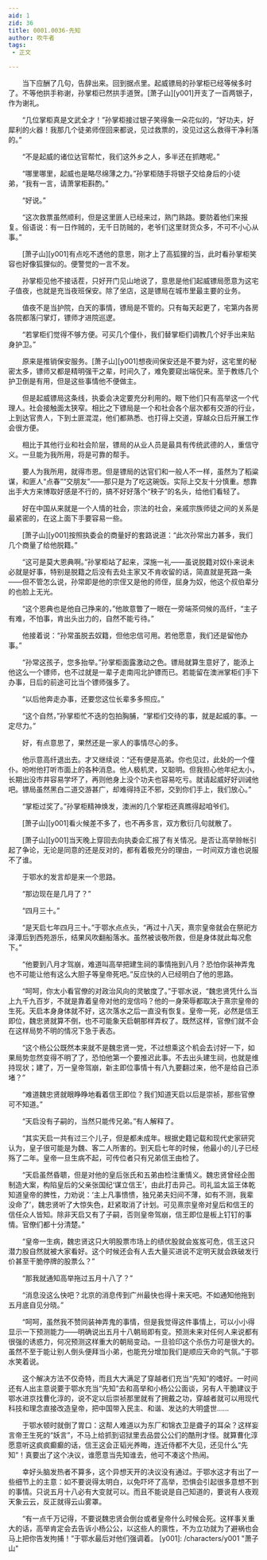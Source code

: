 ```yaml
---
aid: 1
zid: 36
title: 0001.0036-先知
author: 吹牛者
tags: 
 - 正文

---
```




　　当下应酬了几句，告辞出来。回到据点里。起威镖局的孙掌柜已经等候多时了。不等他拱手称谢，孙掌柜已然拱手道贺。[萧子山][y001]开支了一百两银子，作为谢礼。

　　“几位掌柜真是文武全才！”孙掌柜接过银子笑得象一朵花似的，“好功夫，好犀利的火器！我那几个徒弟师侄回来都说，见过救票的，没见过这么救得干净利落的。”

　　“不是起威的诸位达官帮忙，我们这外乡之人，多半还在抓瞎呢。”

　　“哪里哪里，起威也是略尽绵薄之力。”孙掌柜随手将银子交给身后的小徒弟，“我有一言，请萧掌柜斟酌。”

　　“好说。”

　　“这次救票虽然顺利，但是这里匪人已经来过，熟门熟路。要防着他们来报复。俗语说：有一日作贼的，无千日防贼的，老爷们这里财货众多，不可不小心从事。”

　　[萧子山][y001]有点吃不透他的意思，刚才上了高狐狸的当，此时看孙掌柜笑容也好像狐狸似的。便警觉的一言不发。

　　孙掌柜见他不接话茬，只好开门见山地说了，意思是他们起威镖局愿意为这宅子值夜，也就是充当夜班保安。除了坐店，这是镖局在城市里最主要的业务。

　　值夜不是当护院，白天的事情，镖局是不管的。只有每天起更了，宅第内各房各院都落闩掌灯，镖师才进院巡逻。

　　“若掌柜们觉得不够方便。可买几个僮仆，我们替掌柜们调教几个好手出来贴身护卫。”

　　原来是推销保安服务。[萧子山][y001]想夜间保安还是不要为好，这宅里的秘密太多，镖师又都是精明强干之辈，时间久了，难免要窥出端倪来。至于教练几个护卫倒是有用，但是这些事情他不便做主。

　　但是起威镖局这条线，执委会决定要充分利用的。眼下他们只有高举这一个代理人。社会接触面太狭窄。相比之下镖局是一个和社会各个层次都有交游的行业，上到达官贵人，下到土匪混混，他们都熟悉、也打得上交道，穿越众日后开展工作会很方便。

　　相比于其他行业和社会阶层，镖局的从业人员是最具有传统武德的人，重信守义。一旦能为我所用，将是可靠的帮手。

　　要人为我所用，就得市恩。但是镖局的达官们和一般人不一样，虽然为了稻粱谋，和匪人“点春”“交朋友”——那只是为了吃这碗饭。实际上交友十分慎重。想靠出手大方来博取好感是不行的，搞不好好落个“秧子”的名头，给他们看轻了。

　　好在中国从来就是一个人情的社会，宗法的社会，亲戚宗族师徒之间的关系是最紧密的，在这上面下手要容易一些。

　　[萧子山][y001]按照执委会的商量好的套路说道：“此次孙常出力甚多，我们几个商量了给他脱籍。”

　　“这可是莫大恩典啊。”孙掌柜站了起来，深施一礼——虽说脱籍对奴仆来说未必就是好事，特别是脱籍之后没有去处主家又不肯收留的话，简直就是死路一条——但不管怎么说，孙常即是他的宗侄又是他的师侄，屈身为奴，他这个叔伯辈分的也脸上无光。

　　“这个恩典也是他自己挣来的，”他故意瞥了一眼在一旁端茶伺候的高纤，“主子有难，不怕事，肯出头出力的，自然不能亏待。”

　　他接着说：“孙常虽脱去奴籍，但他忠信可用。若他愿意，我们还是留他办事。”

　　“孙常这孩子，您多抬举。”孙掌柜面露激动之色。镖局就算生意好了，能添上他这么一个镖师，也不过就是一辈子走南闯北护镖而已。若能留在澳洲掌柜们手下办事，日后的前途可比当个镖师强多了。

　　“以后他奔走办事，还要您这位长辈多多照应。”

　　“这个自然，”孙掌柜忙不迭的包拍胸脯，“掌柜们交待的事，就是起威的事。一定尽力。”

　　好，有点意思了，果然还是一家人的事情尽心的多。

　　他示意高纤退出去。才又继续说：“还有便是高弟。你也见过，此处的一个僮仆。吩咐他打听市面上的各种消息。他人极机灵，又聪明。但我担心他年纪太小，长期出没市井容易学坏了，再则他身上没个功夫也容易吃亏。就请起威好好训诫他吧。镖局虽然黑白二道交游甚广，却难得持正不邪，交到你们手上，我们放心。”

　　“掌柜过奖了。”孙掌柜精神焕发，澳洲的几个掌柜还真瞧得起咱爷们。

　　[萧子山][y001]看火候差不多了，也不再多言，双方敷衍几句就散了。

　　[萧子山][y001]当天晚上穿回去向执委会汇报了有关情况。是否让高举赊帐引起了争论，无论是同意的还是反对的，都有着极充分的理由，一时间双方谁也说服不了谁。

　　于鄂水的发言却是来一个思路。

　　“那边现在是几月了？”

　　“四月三十。”

　　“是天启七年四月三十。”于鄂水点点头，“再过十八天，熹宗皇帝就会在祭祀方泽潭后到西苑游乐，结果风吹翻船落水。虽然被谈敬所救，但是身体就此每况愈下。”

　　“他要到八月才驾崩，难道叫高举把建生祠的事情拖到八月？恐怕你装神弄鬼也不可能让他有这么大胆子等皇帝死吧。”反应快的人已经明白了他的思路。

　　“呵呵，你太小看官僚的对政治风向的灵敏度了。”于鄂水说，“魏忠贤凭什么当上九千九百岁，不就是靠着皇帝对他的宠信吗？他的一身荣辱都取决于熹宗皇帝的生死。天启本身身体就不好，这次落水之后一直没有恢复。皇帝一死，必然是信王即位，魏忠贤就算不倒，也不可能象天启朝那样弄权了。既然这样，官僚们就不会在这样局势不明的情况下急于表态。

　　“这个杨公公既然本来就不是魏忠贤一党，不过想乘这个机会去讨好一下，如果局势忽然变得不明了了，恐怕他第一个要推迟此事。不去出头建生祠，也就是维持现状；建了，万一皇帝驾崩，新主即位事情十有八九要翻过来，他不是给自己添堵？”

　　“难道魏忠贤就眼睁睁地看着信王即位？我们知道天启以后是崇祯，那些官僚可不知道。”

　　“天启没有子嗣的，当然只能传兄弟。”有人解释了。

　　“其实天启一共有过三个儿子，但是都未成年。根据史籍记载和现代史家研究认为，皇子很可能是为魏、客二人所害的。到天启七年的时候，他最小的儿子已经殇了二年。皇帝一旦生病不起，可传位者只有兄弟信王由检了。

　　“天启虽然昏聩，但是对他的皇后张氏和五弟由检注重情义。魏忠贤曾经企图制造大案，构陷皇后的父亲张国纪‘谋立信王’，由此打击异己。司礼监太监王体乾知道皇帝的脾性，力劝说：‘主上凡事愦愦，独兄弟夫妇间不薄，如有不测，我辈没命了’，魏忠贤听了大惊失色，赶紧取消了计划。可见熹宗皇帝对皇后和信王的信任众人皆知。除非天启又有了子嗣，否则皇帝驾崩，信王即位是板上钉钉的事情。官僚们都十分清楚。”

　　“皇帝一生病，魏忠贤这只大明股票市场上的绩优股就会岌岌可危，信王这只潜力股自然就被大家看好。这个时候还会有人去大量买进说不定明天就会跌破发行价甚至干脆停牌的股票么？”

　　“那我就通知高举拖过五月十八了？”

　　“消息没这么快吧？北京的消息传到广州最快也得十来天吧。不如通知他拖到五月底自见分晓。”

　　“呵呵，虽然我不赞同装神弄鬼的事情，但是我觉得这件事情上，可以小小得显示一下预测能力——明确说出五月十八朝局即有变。预测未来对任何人来说都有很强的诱惑力，何况预测这样重大的朝局变动。一旦验印这个杀伤力可是很大的。虽然不至于能让别人倒头便拜当小弟，也能充分增加我们是顺应天命的气氛。”于鄂水笑着说。

　　这个解决方法不仅奇特，而且大大满足了穿越者们充当“先知”的嗜好。一时间还有人出主意说要于鄂水充当“先知”去和高举和小杨公公面谈，另有人干脆建议于鄂水进京找曹化淳的，说不定以后崇祯那里就有了拥戴之功，穿越者就可以用现代科技和理念直接改造皇帝，把中国带入民主、和谐、发达的大明盛世……

　　于鄂水顿时就倒了胃口：这帮人难道以为东厂和锦衣卫是聋子的耳朵？这样妄言帝王生死的“妖言”，不马上给抓到诏狱里去品尝公公们的酷刑才怪。就算曹化淳愿意听这疯疯癫癫的话，信王这会正韬光养晦，连近侍都不大见，还见什么“先知”！真要出了这个决议，谁愿意当先知谁去，他可不凑这个热闹。

　　幸好头脑发热者不算多，这个异想天开的决议没有通过。于鄂水这才有出了一些细节上的主意：如不要说得太明白，以免吓坏了高举，恐惧会引起很多意想不到的事情。只说五月十八必有大变就可以。而且不能说是自己知道的，要说有人夜观天象云云，反正就得云山雾罩。

　　“有一点千万记得，不要说魏忠贤会倒台或者皇帝什么时候会死。这样事关重大的话，高举肯定会去告诉小杨公公，以这些人的禀性，不为立功就为了避祸也会马上把你告发拘捕！”于鄂水最后对他们强调着。
[y001]: /characters/y001 "萧子山"


